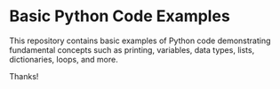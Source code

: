 # Basic Python Code Examples

This repository contains basic examples of Python code demonstrating fundamental concepts such as printing, variables, data types, lists, dictionaries, loops, and more.


Thanks!